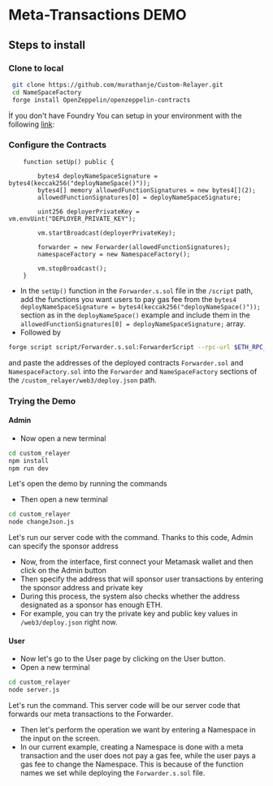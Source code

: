 # Meta-Transactions DEMO

## Steps to install

### Clone to local

```bash
 git clone https://github.com/murathanje/Custom-Relayer.git
 cd NameSpaceFactory
 forge install OpenZeppelin/openzeppelin-contracts 
```
 İf you don't have Foundry You can setup in your environment with the following [link](https://book.getfoundry.sh/getting-started/installation): 

### Configure the Contracts


```solidity
    function setUp() public {

        bytes4 deployNameSpaceSignature = bytes4(keccak256("deployNameSpace()"));
        bytes4[] memory allowedFunctionSignatures = new bytes4[](2);
        allowedFunctionSignatures[0] = deployNameSpaceSignature;
        
        uint256 deployerPrivateKey = vm.envUint("DEPLOYER_PRIVATE_KEY");
        
        vm.startBroadcast(deployerPrivateKey);
        
        forwarder = new Forwarder(allowedFunctionSignatures);
        namespaceFactory = new NamespaceFactory();
        
        vm.stopBroadcast();
    }
```

- In the ``setUp()`` function in the ``Forwarder.s.sol`` file in the ``/script`` path, add the functions you want users to pay gas fee from the ``bytes4 deployNameSpaceSignature = bytes4(keccak256("deployNameSpace()"));`` section as in the ``deployNameSpace()`` example and include them in the ``allowedFunctionSignatures[0] = deployNameSpaceSignature;`` array.
- Followed by 
```bash
forge script script/Forwarder.s.sol:ForwarderScript --rpc-url $ETH_RPC_URL --private-key $DEPLOYER_PRIVATE_KEY --broadcast
```
and paste the addresses of the deployed contracts ``Forwarder.sol`` and ``NamespaceFactory.sol`` into the ``Forwarder`` and ``NameSpaceFactory`` sections of the ``/custom_relayer/web3/deploy.json`` path.


### Trying the Demo

#### Admin


- Now open a new terminal 
```bash
cd custom_relayer
npm install
npm run dev
```
Let's open the demo by running the commands

- Then open a new terminal 
```bash
cd custom_relayer
node changeJson.js 
```
Let's run our server code with the command. Thanks to this code, Admin can specify the sponsor address

- Now, from the interface, first connect your Metamask wallet and then click on the Admin button
- Then specify the address that will sponsor user transactions by entering the sponsor address and private key
- During this process, the system also checks whether the address designated as a sponsor has enough ETH.
- For example, you can try the private key and public key values in ``/web3/deploy.json`` right now.


#### User

- Now let's go to the User page by clicking on the User button.
- Open a new terminal 
```bash
cd custom_relayer
node server.js
```
Let's run the command. This server code will be our server code that forwards our meta transactions to the Forwarder.
- Then let's perform the operation we want by entering a Namespace in the input on the screen.
- In our current example, creating a Namespace is done with a meta transaction and the user does not pay a gas fee, while the user pays a gas fee to change the Namespace. This is because of the function names we set while deploying the ``Forwarder.s.sol`` file.





